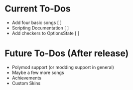 # Current To-Dos
* Add four basic songs [ ]
* Scripting Documentation [ ]
* Add checkers to OptionsState [ ]

# Future To-Dos (After release)
* Polymod support (or modding support in general)
* Maybe a few more songs
* Achievements
* Custom Skins